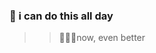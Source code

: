 ###  🚀 i can do this all day 

>> 🏄🏼‍♂️now, even better
 
>>

<!--
**Hail-cali/Hail-cali** is a ✨ _special_ ✨ repository because its `README.md` (this file) appears on your GitHub profile.




